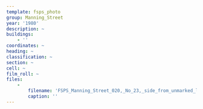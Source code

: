 ```yaml
---
template: fsps_photo
group: Manning_Street
year: '1980'
description: ~
buildings:
    - ''
coordinates: ~
heading: ~
classification: ~
section: ~
cell: ~
film_roll: ~
files:
    -
        filename: 'FSPS_Manning_Street_020,_No_23,_side_from_unmarked_lane,_13-7-A,_1980.png'
        caption: ''
---
```

